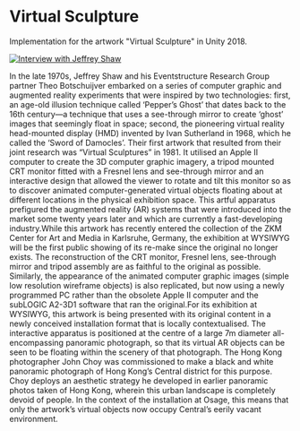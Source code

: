 # Virtual Sculpture
Implementation for the artwork "Virtual Sculpture" in Unity 2018. 

[![Interview with Jeffrey Shaw](https://img.youtube.com/vi/RFNRLIfbSNI/0.jpg)](https://www.youtube.com/watch?v=RFNRLIfbSNI&t=2m54s)

In the late 1970s, Jeffrey Shaw and his Eventstructure Research Group partner Theo Botschuijver embarked on a series of computer graphic and augmented reality experiments that were inspired by two technologies: first, an age-old illusion technique called ‘Pepper’s Ghost’ that dates back to the 16th century—a technique that uses a see-through mirror to create ‘ghost’ images that seemingly float in space; second, the pioneering virtual reality head-mounted display (HMD) invented by Ivan Sutherland in 1968, which he called the ‘Sword of Damocles’. Their first artwork that resulted from their joint research was “Virtual Sculptures” in 1981. It utilised an Apple II computer to create the 3D computer graphic imagery, a tripod mounted CRT monitor fitted with a Fresnel lens and see-through mirror and an interactive design that allowed the viewer to rotate and tilt this monitor so as to discover animated computer-generated virtual objects floating about at different locations in the physical exhibition space. This artful apparatus prefigured the augmented reality (AR) systems that were introduced into the market some twenty years later and which are currently a fast-developing industry.While this artwork has recently entered the collection of the ZKM Center for Art and Media in Karlsruhe, Germany, the exhibition at WYSIWYG will be the first public showing of its re-make since the original no longer exists. The reconstruction of the CRT monitor, Fresnel lens, see-through mirror and tripod assembly are as faithful to the original as possible. Similarly, the appearance of the animated computer graphic images (simple low resolution wireframe objects) is also replicated, but now using a newly programmed PC rather than the obsolete Apple II computer and the subLOGIC A2-3D1 software that ran the original.For its exhibition at WYSIWYG, this artwork is being presented with its original content in a newly conceived installation format that is locally contextualised. The interactive apparatus is positioned at the centre of a large 7m diameter all-encompassing panoramic photograph, so that its virtual AR objects can be seen to be floating within the scenery of that photograph. The Hong Kong photographer John Choy was commissioned to make a black and white panoramic photograph of Hong Kong’s Central district for this purpose. Choy deploys an aesthetic strategy he developed in earlier panoramic photos taken of Hong Kong, wherein this urban landscape is completely devoid of people. In the context of the installation at Osage, this means that only the artwork’s virtual objects now occupy Central’s eerily vacant environment.
